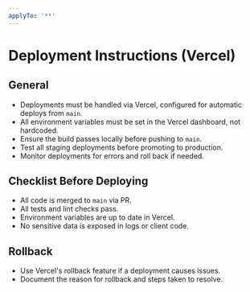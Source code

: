 ```yaml
---
applyTo: '**'
---
```

# Deployment Instructions (Vercel)

## General
- Deployments must be handled via Vercel, configured for automatic deploys from `main`.
- All environment variables must be set in the Vercel dashboard, not hardcoded.
- Ensure the build passes locally before pushing to `main`.
- Test all staging deployments before promoting to production.
- Monitor deployments for errors and roll back if needed.

## Checklist Before Deploying
- All code is merged to `main` via PR.
- All tests and lint checks pass.
- Environment variables are up to date in Vercel.
- No sensitive data is exposed in logs or client code.

## Rollback
- Use Vercel's rollback feature if a deployment causes issues.
- Document the reason for rollback and steps taken to resolve.
